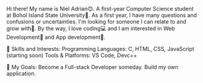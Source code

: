 Hi there!
My name is Niel Adrian😊. A first-year Computer Science student at Bohol Island State University🏫.
As a first year, I have many questions and confusions or uncertainties. I'm looking for someone I can relate to and grow with💙.
By the way, I love coding💻 and I am interested in Web Development🛜 and App development📱.

🚀 Skills and Interests:
Programming Languages: C, HTML, CSS, JavaScript (starting soon)
Tools & Platforms: VS Code, Devc++  

🎯 My Goals:
Become a Full-stack Developer someday.
Build my own application.
